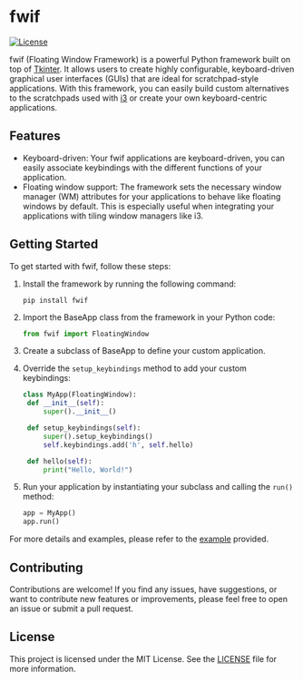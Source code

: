 # fwif

[![License](https://img.shields.io/badge/license-MIT-blue.svg)](https://github.com/youssef-attai/fwif/blob/main/LICENSE)

fwif (Floating Window Framework) is a powerful Python framework built on top of [Tkinter](https://docs.python.org/3/library/tkinter.html). It allows users to create highly configurable, keyboard-driven graphical user interfaces (GUIs) that are ideal for scratchpad-style applications. With this framework, you can easily build custom alternatives to the scratchpads used with [i3](https://i3wm.org/) or create your own keyboard-centric applications.

## Features

- Keyboard-driven: Your fwif applications are keyboard-driven, you can easily associate keybindings with the different functions of your application.
- Floating window support: The framework sets the necessary window manager (WM) attributes for your applications to behave like floating windows by default. This is especially useful when integrating your applications with tiling window managers like i3.

## Getting Started

To get started with fwif, follow these steps:

1. Install the framework by running the following command:
   ```
   pip install fwif
   ```

2. Import the BaseApp class from the framework in your Python code:
   ```python
   from fwif import FloatingWindow
   ```

3. Create a subclass of BaseApp to define your custom application. 

4. Override the `setup_keybindings` method to add your custom keybindings:
   ```python
   class MyApp(FloatingWindow):
    def __init__(self):
        super().__init__()

    def setup_keybindings(self):
        super().setup_keybindings()
        self.keybindings.add('h', self.hello)

    def hello(self):
        print("Hello, World!")
   ```

5. Run your application by instantiating your subclass and calling the `run()` method:
   ```python
   app = MyApp()
   app.run()
   ```

For more details and examples, please refer to the [example](https://github.com/youssef-attai/fwif/blob/main/example/) provided.

## Contributing

Contributions are welcome! If you find any issues, have suggestions, or want to contribute new features or improvements, please feel free to open an issue or submit a pull request.

## License

This project is licensed under the MIT License. See the [LICENSE](https://github.com/youssef-attai/fwif/blob/main/LICENSE) file for more information.

